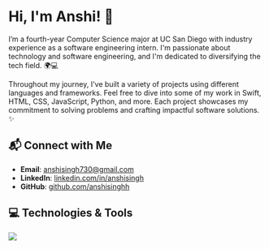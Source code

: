 # Hi, I'm Anshi! 👾

I’m a fourth-year Computer Science major at UC San Diego with industry experience as a software engineering intern. I'm passionate about technology and software engineering, and I'm dedicated to diversifying the tech field. 🌍💻

Throughout my journey, I've built a variety of projects using different languages and frameworks. Feel free to dive into some of my work in Swift, HTML, CSS, JavaScript, Python, and more. Each project showcases my commitment to solving problems and crafting impactful software solutions. ✨

## 📬 Connect with Me
- **Email**: [anshisingh730@gmail.com](mailto:anshisingh730@gmail.com)
- **LinkedIn**: [linkedin.com/in/anshisingh](https://linkedin.com/in/anshisingh)
- **GitHub**: [github.com/anshisinghh](https://github.com/anshisinghh)

## 💻 Technologies & Tools
<img src="https://skillicons.dev/icons?i=cpp,cs,py,java,ts,js,swift,html,css,nodejs,flask,git,github,azure,docker,postgres,dynamodb,aws,selenium,figma,vscode,jest" />
